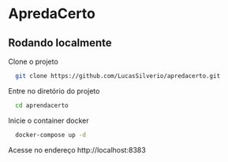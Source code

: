 # ApredaCerto
## Rodando localmente

Clone o projeto

```bash
  git clone https://github.com/LucasSilverio/apredacerto.git
```

Entre no diretório do projeto

```bash
  cd aprendacerto
```

Inicie o container docker

```bash
  docker-compose up -d
```

Acesse no endereço http://localhost:8383

